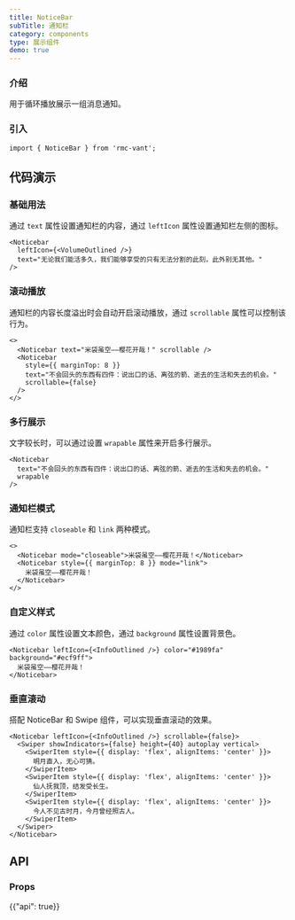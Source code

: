 ```yaml
---
title: NoticeBar
subTitle: 通知栏
category: components
type: 展示组件
demo: true
---
```


### 介绍

用于循环播放展示一组消息通知。

### 引入

```tsx
import { NoticeBar } from 'rmc-vant';
```

## 代码演示

### 基础用法

通过 `text` 属性设置通知栏的内容，通过 `leftIcon` 属性设置通知栏左侧的图标。

```tsx
<Noticebar
  leftIcon={<VolumeOutlined />}
  text="无论我们能活多久，我们能够享受的只有无法分割的此刻，此外别无其他。"
/>
```

### 滚动播放

通知栏的内容长度溢出时会自动开启滚动播放，通过 `scrollable` 属性可以控制该行为。

```tsx
<>
  <Noticebar text="米袋虽空——樱花开哉！" scrollable />
  <Noticebar
    style={{ marginTop: 8 }}
    text="不会回头的东西有四件：说出口的话、离弦的箭、逝去的生活和失去的机会。"
    scrollable={false}
  />
</>
```

### 多行展示

文字较长时，可以通过设置 `wrapable` 属性来开启多行展示。

```tsx
<Noticebar
  text="不会回头的东西有四件：说出口的话、离弦的箭、逝去的生活和失去的机会。"
  wrapable
/>
```

### 通知栏模式

通知栏支持 `closeable` 和 `link` 两种模式。

```tsx
<>
  <Noticebar mode="closeable">米袋虽空——樱花开哉！</Noticebar>
  <Noticebar style={{ marginTop: 8 }} mode="link">
    米袋虽空——樱花开哉！
  </Noticebar>
</>
```

### 自定义样式

通过 `color` 属性设置文本颜色，通过 `background` 属性设置背景色。

```tsx
<Noticebar leftIcon={<InfoOutlined />} color="#1989fa" background="#ecf9ff">
  米袋虽空——樱花开哉！
</Noticebar>
```

### 垂直滚动

搭配 NoticeBar 和 Swipe 组件，可以实现垂直滚动的效果。

```tsx
<Noticebar leftIcon={<InfoOutlined />} scrollable={false}>
  <Swiper showIndicators={false} height={40} autoplay vertical>
    <SwiperItem style={{ display: 'flex', alignItems: 'center' }}>
      明月直入，无心可猜。
    </SwiperItem>
    <SwiperItem style={{ display: 'flex', alignItems: 'center' }}>
      仙人抚我顶，结发受长生。
    </SwiperItem>
    <SwiperItem style={{ display: 'flex', alignItems: 'center' }}>
      今人不见古时月，今月曾经照古人。
    </SwiperItem>
  </Swiper>
</Noticebar>
```

## API

### Props

{{"api": true}}
